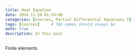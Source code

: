 ```yaml
---
title: Heat Equation
date: 2024-11-29 01:24:00
categories: [Courses, Partial Differential Equations I]
tags: [Courses]     # TAG names should always be
math: true
description: In this post
---
```

Finite elements
